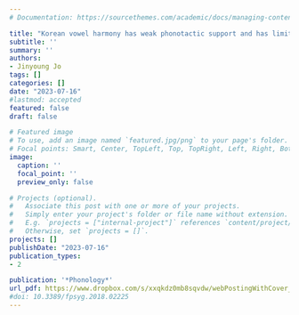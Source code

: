```yaml
---
# Documentation: https://sourcethemes.com/academic/docs/managing-content/

title: "Korean vowel harmony has weak phonotactic support and has limited productivity (accepted)"
subtitle: ''
summary: ''
authors:
- Jinyoung Jo
tags: []
categories: []
date: "2023-07-16"
#lastmod: accepted
featured: false
draft: false

# Featured image
# To use, add an image named `featured.jpg/png` to your page's folder.
# Focal points: Smart, Center, TopLeft, Top, TopRight, Left, Right, BottomLeft, Bottom, BottomRight.
image:
  caption: ''
  focal_point: ''
  preview_only: false

# Projects (optional).
#   Associate this post with one or more of your projects.
#   Simply enter your project's folder or file name without extension.
#   E.g. `projects = ["internal-project"]` references `content/project/deep-learning/index.md`.
#   Otherwise, set `projects = []`.
projects: []
publishDate: "2023-07-16"
publication_types:
- 2

publication: '*Phonology*'
url_pdf: https://www.dropbox.com/s/xxqkdz0mb8sqvdw/webPostingWithCover_accept_02-02-2023.pdf?dl=0
#doi: 10.3389/fpsyg.2018.02225
---
```

